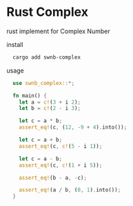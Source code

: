 # Rust Complex

rust implement for Complex Number

install

```bash
  cargo add swnb-complex
```

usage

```rust
  use swnb_complex::*;

  fn main() {
    let a = c!(3 + i 2);
    let b = c!(2 - i 3);

    let c = a * b;
    assert_eq!(c, (12, -9 + 4).into());

    let c = a + b;
    assert_eq!(c, c!(5 - i 1));

    let c = a - b;
    assert_eq!(c, c!(1 + i 5));

    assert_eq!(b - a, -c);

    assert_eq!(a / b, (0, 1).into());
  }
```
